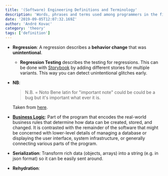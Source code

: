 ```yaml
---
title: '(Software) Engineering Definitions and Terminology'
description: 'Words, phrases and terms used among programmers in the field of software engineering which might not be very familiar'
date: '2019-09-05T12:07:32.169Z'
author: 'André Kovac'
category: 'theory'
tags: ['definition']
---
```


- **Regression**: A regression describes a **behavior change** that was **unintentional**.

  - **Regression Testing** describes the testing for regressions. This can be done with [Storybook](https://storybook.js.org/) by adding different stories for multiple variants. This way you can detect unintentional glitches early.

- **NB**:

  > N.B. = Noto Bene latin for "important note" could be could be a bug but it's important what ever it is.

  Taken from [here](https://forums.codeguru.com/showthread.php?177925-what-NB-stands-for).
- **[Business Logic](https://en.wikipedia.org/wiki/Business_logic)**: Part of the program that encodes the real-world business rules that determine how data can be created, stored, and changed. It is contrasted with the remainder of the software that might be concerned with lower-level details of managing a database or displaying the user interface, system infrastructure, or generally connecting various parts of the program.
- **Serialization**: Transform rich data (objects, arrays) into a string (e.g. in json format) so it can be easily sent around.
- **Rehydration**:
